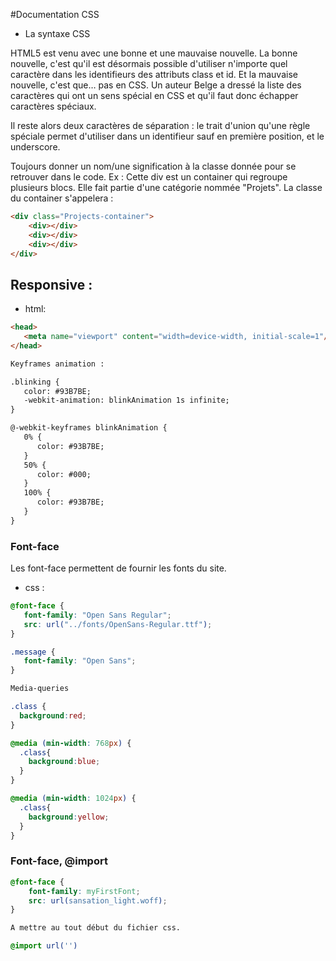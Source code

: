 #Documentation CSS

* La syntaxe CSS

HTML5 est venu avec une bonne et une mauvaise nouvelle. La bonne nouvelle, c'est qu'il est désormais possible d'utiliser n'importe quel caractère dans les identifieurs des attributs class et id. Et la mauvaise nouvelle, c'est que… pas en CSS. Un auteur Belge a dressé la liste des caractères qui ont un sens spécial en CSS et qu'il faut donc échapper caractères spéciaux.

Il reste alors deux caractères de séparation : le trait d'union qu'une règle spéciale permet d'utiliser dans un identifieur sauf en première position, et le underscore.

Toujours donner un nom/une signification à la classe donnée pour se retrouver dans le code. Ex : Cette div est un container qui regroupe plusieurs blocs. Elle fait partie d'une catégorie nommée "Projets". La classe du container s'appelera :

```html
<div class="Projects-container">
    <div></div>
    <div></div>
    <div></div>
</div>
```

## Responsive :

* html:

```html
<head>
   <meta name="viewport" content="width=device-width, initial-scale=1"/>
</head>

Keyframes animation :

.blinking {
   color: #93B7BE;
   -webkit-animation: blinkAnimation 1s infinite;
}

@-webkit-keyframes blinkAnimation {
   0% {
      color: #93B7BE;
   }
   50% {
      color: #000;
   }
   100% {
      color: #93B7BE;
   }
}
```

### Font-face

Les font-face permettent de fournir les fonts du site.

* css :

```css
@font-face {
   font-family: "Open Sans Regular";
   src: url("../fonts/OpenSans-Regular.ttf");
}

.message {
   font-family: "Open Sans";
}

Media-queries

.class {
  background:red;
}

@media (min-width: 768px) {
  .class{
    background:blue;
  }
}

@media (min-width: 1024px) {
  .class{
    background:yellow;
  }
}
```

### Font-face, @import

```css
@font-face {
    font-family: myFirstFont;
    src: url(sansation_light.woff);
}

A mettre au tout début du fichier css.

@import url('')
```
